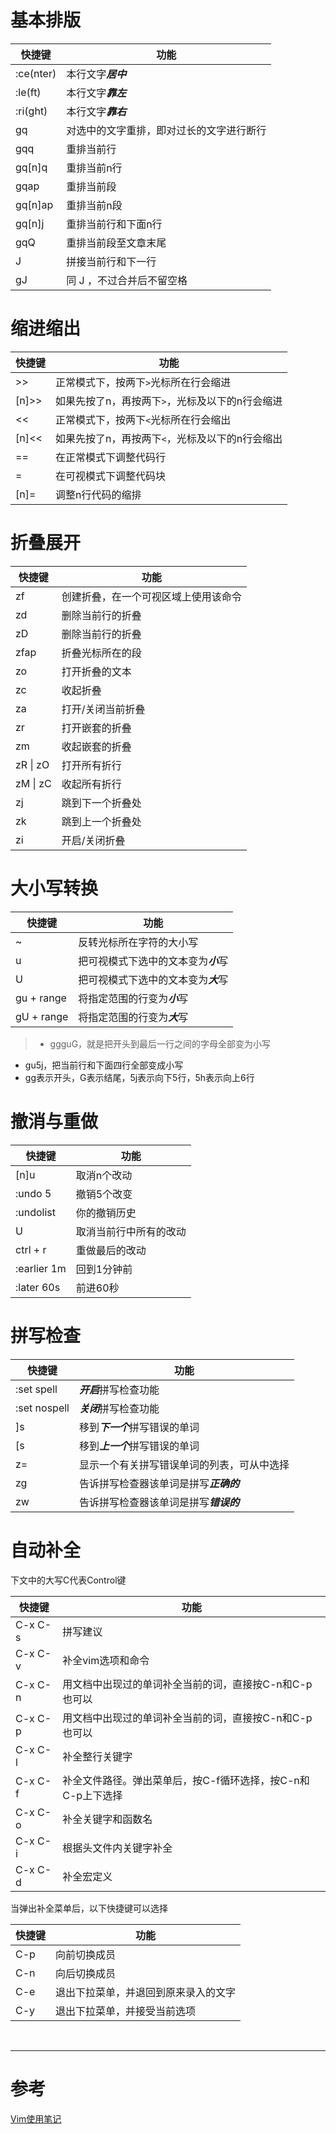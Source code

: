 # 基本排版
|快捷键 | 功能 |
|--- |--- |
|:ce(nter) | 本行文字***居中*** |
|:le(ft) | 本行文字***靠左*** |
|:ri(ght) | 本行文字***靠右*** |
|gq | 对选中的文字重排，即对过长的文字进行断行 |
|gqq | 重排当前行 |
|gq[n]q | 重排当前n行 |
|gqap | 重排当前段 |
|gq[n]ap | 重排当前n段 |
|gq[n]j | 重排当前行和下面n行 |
|gqQ | 重排当前段至文章末尾 |
|J | 拼接当前行和下一行 |
|gJ | 同 J ，不过合并后不留空格 |


# 缩进缩出
|快捷键 | 功能 |
|--- |--- |
|>> | 正常模式下，按两下`>`光标所在行会缩进 |
|[n]>> | 如果先按了n，再按两下`>`，光标及以下的n行会缩进 |
|<< | 正常模式下，按两下`<`光标所在行会缩出|
|[n]<< | 如果先按了n，再按两下`<`，光标及以下的n行会缩出|
|== | 在正常模式下调整代码行 |
|= | 在可视模式下调整代码块 | 
|[n]= | 调整n行代码的缩排 |


# 折叠展开
|快捷键 | 功能 |
|--- |--- |
|zf | 创建折叠，在一个可视区域上使用该命令 |
|zd | 删除当前行的折叠 |
|zD | 删除当前行的折叠 |
|zfap | 折叠光标所在的段 |
|zo | 打开折叠的文本 |
|zc | 收起折叠 |
|za | 打开/关闭当前折叠 |
|zr | 打开嵌套的折叠 |
|zm | 收起嵌套的折叠 |
|zR &#124; zO | 打开所有折行 |
|zM &#124; zC | 收起所有折行 |
|zj | 跳到下一个折叠处 |
|zk | 跳到上一个折叠处 |
|zi | 开启/关闭折叠 |


# 大小写转换
|快捷键 | 功能 |
|--- |--- |
|~ | 反转光标所在字符的大小写 |
|u | 把可视模式下选中的文本变为***小***写 |
|U | 把可视模式下选中的文本变为***大***写 |
|gu + range | 将指定范围的行变为***小***写 |
|gU + range | 将指定范围的行变为***大***写 |
> - ggguG，就是把开头到最后一行之间的字母全部变为小写
- gu5j，把当前行和下面四行全部变成小写
- gg表示开头，G表示结尾，5j表示向下5行，5h表示向上6行


# 撤消与重做 
|快捷键 | 功能 |
|--- |--- |
|[n]u | 取消n个改动 |
|:undo 5 | 撤销5个改变 |
|:undolist | 你的撤销历史 |
|U | 取消当前行中所有的改动 |
|ctrl + r | 重做最后的改动 |
|:earlier 1m | 回到1分钟前 |
|:later 60s | 前进60秒 |


# 拼写检查
|快捷键 | 功能 |
|--- |--- |
|:set spell | ***开启***拼写检查功能 |
|:set nospell | ***关闭***拼写检查功能 |
|]s | 移到***下一个***拼写错误的单词 |
|[s | 移到***上一个***拼写错误的单词 |
|z= | 显示一个有关拼写错误单词的列表，可从中选择 |
|zg | 告诉拼写检查器该单词是拼写***正确的*** |
|zw | 告诉拼写检查器该单词是拼写***错误的*** |


# 自动补全
下文中的大写C代表Control键

|快捷键 | 功能 |
|--- |--- |
|C-x C-s | 拼写建议 |
|C-x C-v | 补全vim选项和命令 |
|C-x C-n | 用文档中出现过的单词补全当前的词，直接按C-n和C-p也可以 |
|C-x C-p | 用文档中出现过的单词补全当前的词，直接按C-n和C-p也可以 |
|C-x C-l | 补全整行关键字|
|C-x C-f | 补全文件路径。弹出菜单后，按C-f循环选择，按C-n和C-p上下选择 |
|C-x C-o | 补全关键字和函数名 |
|C-x C-i | 根据头文件内关键字补全 |
|C-x C-d | 补全宏定义 |

当弹出补全菜单后，以下快捷键可以选择

|快捷键 | 功能 |
|--- |--- |
|C-p | 向前切换成员 |
|C-n | 向后切换成员 |
|C-e | 退出下拉菜单，并退回到原来录入的文字 |
|C-y | 退出下拉菜单，并接受当前选项 |


<br/>

---

# 参考

[Vim使用笔记][1]  

[1]: http://www.cnblogs.com/jiqingwu/archive/2012/06/14/vim_notes.html
